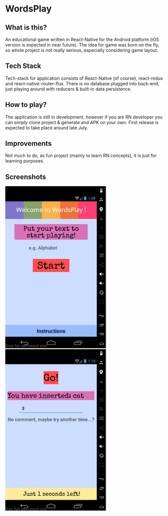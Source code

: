 # WordsPlay

## What is this?

An educational game written in React-Native for the Android platform (iOS version is expected in near future).
The idea for game was born on the fly, so whole project is not really serious, especially considering game layout.

## Tech Stack

Tech-stack for application consists of React-Native (of course), react-redux and react-native-router-flux. There is no database plugged into back-end, just playing around with reducers & built-in data persistence.

## How to play?

The application is still in development, however if you are RN developer you can simply clone project & generate and APK on your own. First release is expected to take place around late July.

## Improvements

Not much to do, as fun project (mainly to learn RN concepts), it is just for learning purposes.

## Screenshots
<section>
    <img src="./readme/welcome.jpg" width="320" />
    <img src="./readme/game.jpg" width="320" />
</section>


